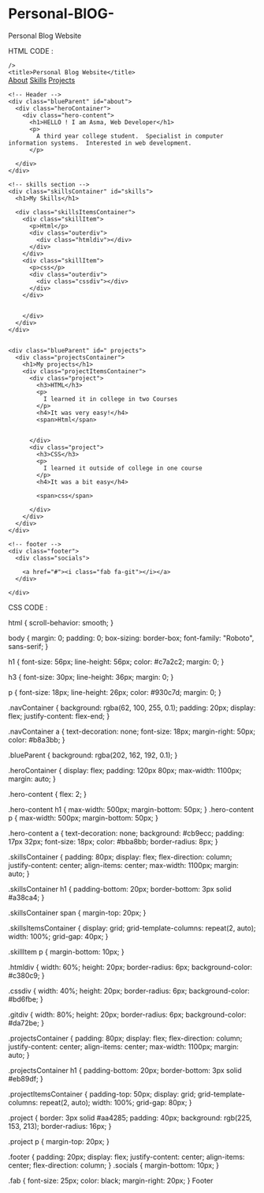 # Personal-BlOG-


Personal Blog Website

HTML CODE :
<!DOCTYPE html>
<html lang="en">
  <head>
    <meta charset="UTF-8" />
    <meta http-equiv="X-UA-Compatible" content="IE=edge" />
    <meta name="viewport" content="width=device-width, initial-scale=1.0" />
    <link rel="stylesheet" href="style.css" />
    <link
      rel="stylesheet"
     
    />
    <title>Personal Blog Website</title>
  </head>
  <body>
    <!-- Navbar -->
    <div class="navContainer">
      <a href="#about">About</a>
      <a href="#skills">Skills</a>
      <a href="#projects">Projects</a>
    </div>

    <!-- Header -->
    <div class="blueParent" id="about">
      <div class="heroContainer">
        <div class="hero-content">
          <h1>HELLO ! I am Asma, Web Developer</h1>
          <p>
            A third year college student.  Specialist in computer information systems.  Interested in web development.
          </p>
        
      </div>
    </div>

    <!-- skills section -->
    <div class="skillsContainer" id="skills">
      <h1>My Skills</h1>
  
      <div class="skillsItemsContainer">
        <div class="skillItem">
          <p>Html</p>
          <div class="outerdiv">
            <div class="htmldiv"></div>
          </div>
        </div>
        <div class="skillItem">
          <p>css</p>
          <div class="outerdiv">
            <div class="cssdiv"></div>
          </div>
        </div>
        
       
        </div>
      </div>
    </div>

   
    <div class="blueParent" id=" projects">
      <div class="projectsContainer">
        <h1>My projects</h1>
        <div class="projectItemsContainer">
          <div class="project">
            <h3>HTML</h3>
            <p>
              I learned it in college in two Courses
            </p>
            <h4>It was very easy!</h4>
            <span>Html</span>
           
       
          </div>
          <div class="project">
            <h3>CSS</h3>
            <p>
              I learned it outside of college in one course
            </p>
            <h4>It was a bit easy</h4>
           
            <span>css</span>
          
          </div>
        </div>
      </div>
    </div>

    <!-- footer -->
    <div class="footer">
      <div class="socials">
  
        <a href="#"><i class="fab fa-git"></i></a>
      </div>

    </div>
  </body>
</html>



CSS CODE :


html {
  scroll-behavior: smooth;
}

body {
  margin: 0;
  padding: 0;
  box-sizing: border-box;
  font-family: "Roboto", sans-serif;
}

h1 {
  font-size: 56px;
  line-height: 56px;
  color: #c7a2c2;
  margin: 0;
}

h3 {
  font-size: 30px;
  line-height: 36px;
  margin: 0;
}

p {
  font-size: 18px;
  line-height: 26px;
  color: #930c7d;
  margin: 0;
}

.navContainer {
  background: rgba(62, 100, 255, 0.1);
  padding: 20px;
  display: flex;
  justify-content: flex-end;
}

.navContainer a {
  text-decoration: none;
  font-size: 18px;
  margin-right: 50px;
  color: #b8a3bb;
}

.blueParent {
  background: rgba(202, 162, 192, 0.1);
}

.heroContainer {
  display: flex;
  padding: 120px 80px;
  max-width: 1100px;
  margin: auto;
}

.hero-content {
  flex: 2;
}

.hero-content h1 {
  max-width: 500px;
  margin-bottom: 50px;
}
.hero-content p {
  max-width: 500px;
  margin-bottom: 50px;
}

.hero-content a {
  text-decoration: none;
  background: #cb9ecc;
  padding: 17px 32px;
  font-size: 18px;
  color: #bba8bb;
  border-radius: 8px;
}



.skillsContainer {
  padding: 80px;
  display: flex;
  flex-direction: column;
  justify-content: center;
  align-items: center;
  max-width: 1100px;
  margin: auto;
}

.skillsContainer h1 {
  padding-bottom: 20px;
  border-bottom: 3px solid #a38ca4;
}

.skillsContainer span {
  margin-top: 20px;
}

.skillsItemsContainer {
  display: grid;
  grid-template-columns: repeat(2, auto);
  width: 100%;
  grid-gap: 40px;
}

.skillItem p {
  margin-bottom: 10px;
}



.htmldiv {
  width: 60%;
  height: 20px;
  border-radius: 6px;
  background-color: #c380c9;
}

.cssdiv {
  width: 40%;
  height: 20px;
  border-radius: 6px;
  background-color: #bd6fbe;
}

.gitdiv {
  width: 80%;
  height: 20px;
  border-radius: 6px;
  background-color: #da72be;
}



.projectsContainer {
  padding: 80px;
  display: flex;
  flex-direction: column;
  justify-content: center;
  align-items: center;
  max-width: 1100px;
  margin: auto;
}

.projectsContainer h1 {
  padding-bottom: 20px;
  border-bottom: 3px solid #eb89df;
}

.projectItemsContainer {
  padding-top: 50px;
  display: grid;
  grid-template-columns: repeat(2, auto);
  width: 100%;
  grid-gap: 80px;
}

.project {
  border: 3px solid #aa4285;
  padding: 40px;
  background: rgb(225, 153, 213);
  border-radius: 16px;
}

.project p {
  margin-top: 20px;
}

.footer {
  padding: 20px;
  display: flex;
  justify-content: center;
  align-items: center;
  flex-direction: column;
}
.socials {
  margin-bottom: 10px;
}

.fab {
  font-size: 25px;
  color: black;
  margin-right: 20px;
}
Footer

